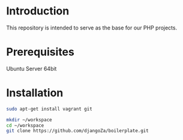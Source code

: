 Introduction
============

This repository is intended to serve as the base for our PHP projects.

Prerequisites
=============

Ubuntu Server 64bit

Installation
============

```bash
sudo apt-get install vagrant git
```

```bash
mkdir ~/workspace
cd ~/workspace
git clone https://github.com/djangoZa/boilerplate.git
```